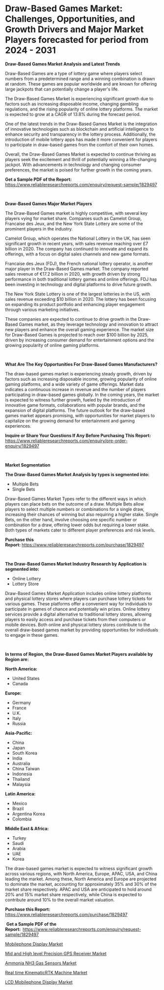 <p><h1>Draw-Based Games Market: Challenges, Opportunities, and Growth Drivers and Major Market Players forecasted for period from 2024 - 2031</h1></p><p><strong>Draw-Based Games Market Analysis and Latest Trends</strong></p>
<p><p>Draw-Based Games are a type of lottery game where players select numbers from a predetermined range and a winning combination is drawn at random. These games are popular worldwide and are known for offering large jackpots that can potentially change a player's life.</p><p>The Draw-Based Games Market is experiencing significant growth due to factors such as increasing disposable income, changing gambling regulations, and the rising popularity of online lottery platforms. The market is expected to grow at a CAGR of 13.8% during the forecast period.</p><p>One of the latest trends in the Draw-Based Games Market is the integration of innovative technologies such as blockchain and artificial intelligence to enhance security and transparency in the lottery process. Additionally, the introduction of mobile lottery apps has made it more convenient for players to participate in draw-based games from the comfort of their own homes.</p><p>Overall, the Draw-Based Games Market is expected to continue thriving as players seek the excitement and thrill of potentially winning a life-changing jackpot. With advancements in technology and changing consumer preferences, the market is poised for further growth in the coming years.</p></p>
<p><strong>Get a Sample PDF of the Report:&nbsp;</strong> <a href="https://www.reliableresearchreports.com/enquiry/request-sample/1829497">https://www.reliableresearchreports.com/enquiry/request-sample/1829497</a></p>
<p>&nbsp;</p>
<p><strong>Draw-Based Games Major Market Players</strong></p>
<p><p>The Draw-Based Games market is highly competitive, with several key players vying for market share. Companies such as Camelot Group, Francaise des Jeux, and the New York State Lottery are some of the prominent players in the industry.</p><p>Camelot Group, which operates the National Lottery in the UK, has seen significant growth in recent years, with sales revenue reaching over £7 billion in 2020. The company has continued to innovate and expand its offerings, with a focus on digital sales channels and new game formats.</p><p>Francaise des Jeux (FDJ), the French national lottery operator, is another major player in the Draw-Based Games market. The company reported sales revenue of €17.2 billion in 2020, with growth driven by strong performance in both traditional lottery games and online offerings. FDJ has been investing in technology and digital platforms to drive future growth.</p><p>The New York State Lottery is one of the largest lotteries in the US, with sales revenue exceeding $10 billion in 2020. The lottery has been focusing on expanding its product portfolio and enhancing player engagement through various marketing initiatives.</p><p>These companies are expected to continue to drive growth in the Draw-Based Games market, as they leverage technology and innovation to attract new players and enhance the overall gaming experience. The market size for Draw-Based Games is projected to reach over $100 billion by 2025, driven by increasing consumer demand for entertainment options and the growing popularity of online gaming platforms.</p></p>
<p>&nbsp;</p>
<p><strong>What Are The Key Opportunities For Draw-Based Games Manufacturers?</strong></p>
<p><p>The draw-based games market is experiencing steady growth, driven by factors such as increasing disposable income, growing popularity of online gaming platforms, and a wide variety of game offerings. Market data indicates a continuous increase in revenue and the number of players participating in draw-based games globally. In the coming years, the market is expected to witness further growth, fueled by the introduction of innovative game formats, collaborations with popular brands, and the expansion of digital platforms. The future outlook for the draw-based games market appears promising, with opportunities for market players to capitalize on the growing demand for entertainment and gaming experiences.</p></p>
<p><strong>Inquire or Share Your Questions If Any Before Purchasing This Report:</strong> <a href="https://www.reliableresearchreports.com/enquiry/pre-order-enquiry/1829497">https://www.reliableresearchreports.com/enquiry/pre-order-enquiry/1829497</a></p>
<p>&nbsp;</p>
<p><strong>Market Segmentation</strong></p>
<p><strong>The Draw-Based Games Market Analysis by types is segmented into:</strong></p>
<p><ul><li>Multiple Bets</li><li>Single Bets</li></ul></p>
<p><p>Draw-Based Games Market Types refer to the different ways in which players can place bets on the outcome of a draw. Multiple Bets allow players to select multiple numbers or combinations for a single draw, increasing their chances of winning but also requiring a higher stake. Single Bets, on the other hand, involve choosing one specific number or combination for a draw, offering lower odds but requiring a lower stake. Both types of markets cater to different player preferences and risk levels.</p></p>
<p><strong>Purchase this Report:&nbsp;</strong><a href="https://www.reliableresearchreports.com/purchase/1829497">https://www.reliableresearchreports.com/purchase/1829497</a></p>
<p>&nbsp;</p>
<p><strong>The Draw-Based Games Market Industry Research by Application is segmented into:</strong></p>
<p><ul><li>Online Lottery</li><li>Lottery Store</li></ul></p>
<p><p>Draw-Based Games Market Application includes online lottery platforms and physical lottery stores where players can purchase lottery tickets for various games. These platforms offer a convenient way for individuals to participate in games of chance and potentially win prizes. Online lottery services provide a digital alternative to traditional lottery stores, allowing players to easily access and purchase tickets from their computers or mobile devices. Both online and physical lottery stores contribute to the overall draw-based games market by providing opportunities for individuals to engage in these games.</p></p>
<p>&nbsp;</p>
<p><strong>In terms of Region, the Draw-Based Games Market Players available by Region are:</strong></p>
<p>
    <p> <strong> North America: </strong>
        <ul>
            <li>United States</li>
            <li>Canada</li>
        </ul>
        </p> 
    <p> <strong> Europe: </strong>
        <ul>
            <li>Germany</li>
            <li>France</li>
            <li>U.K.</li>
            <li>Italy</li>
            <li>Russia</li>
        </ul>
        </p> 
    <p> <strong> Asia-Pacific: </strong>
        <ul>
            <li>China</li>
            <li>Japan</li>
            <li>South Korea</li>
            <li>India</li>
            <li>Australia</li>
            <li>China Taiwan</li>
            <li>Indonesia</li>
            <li>Thailand</li>
            <li>Malaysia</li>
        </ul>
        </p> 
    <p> <strong> Latin America: </strong>
        <ul>
            <li>Mexico</li>
            <li>Brazil</li>
            <li>Argentina Korea</li>
            <li>Colombia</li>
        </ul>
        </p> 
    <p> <strong> Middle East & Africa: </strong>
        <ul>
            <li>Turkey</li>
            <li>Saudi</li>
            <li>Arabia</li>
            <li>UAE</li>
            <li>Korea</li>
        </ul>
    </p>
    </p>
<p><p>The draw-based games market is expected to witness significant growth across various regions, with North America, Europe, APAC, USA, and China leading the market. Among these, North America and Europe are projected to dominate the market, accounting for approximately 35% and 30% of the market share respectively. APAC and USA are anticipated to hold around 20% and 15% market share respectively, while China is expected to contribute around 10% to the overall market valuation.</p></p>
<p><strong>Purchase this Report: </strong><a href="https://www.reliableresearchreports.com/purchase/1829497">https://www.reliableresearchreports.com/purchase/1829497</a></p>
<p>&nbsp;<strong>Get a Sample PDF of the Report:&nbsp;&nbsp;</strong><a href="https://www.reliableresearchreports.com/enquiry/request-sample/1829497">https://www.reliableresearchreports.com/enquiry/request-sample/1829497</a></p>
<p><strong></strong></p>
<p><p><a href="https://medium.com/@avacampbell767/mobilephone-display-market-outlook-industry-overview-and-forecast-2024-to-2031-7606dd0a6d93">Mobilephone Display Market</a></p><p><a href="https://medium.com/@benjaminchavez7555/mid-and-high-level-precision-gps-receiver-market-share-evolution-and-market-growth-trends-2024-1ff17311ff8f">Mid and High level Precision GPS Receiver Market</a></p><p><a href="https://medium.com/@benjaminchavez7555/ammonia-nh3-gas-sensors-market-share-evolution-and-market-growth-trends-2024-2031-6feaa4a03a22">Ammonia NH3 Gas Sensors Market</a></p><p><a href="https://medium.com/@benjaminchavez7555/real-time-kinematicrtk-machine-market-trends-forecast-and-competitive-analysis-to-2031-73eefb91d4ba">Real time KinematicRTK Machine Market</a></p><p><a href="https://medium.com/@avacampbell767/lcd-mobilephone-display-market-size-and-market-trends-complete-industry-overview-2024-to-2031-4f684cd35074">LCD Mobilephone Display Market</a></p></p>